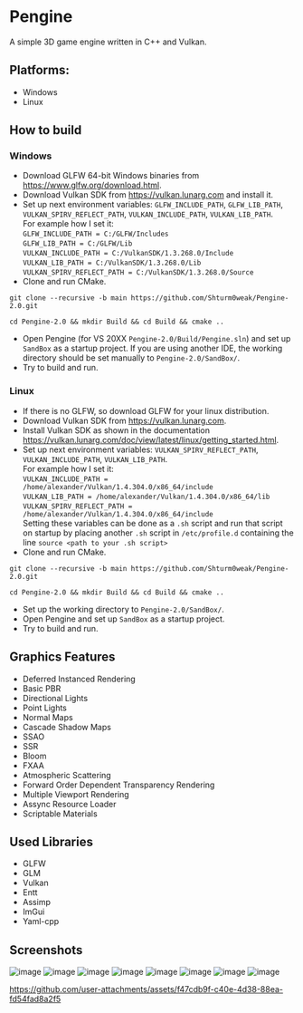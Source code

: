 # **Pengine**
A simple 3D game engine written in C++ and Vulkan.

## **Platforms:**
* Windows
* Linux

## **How to build**
### **Windows**
* Download GLFW 64-bit Windows binaries from https://www.glfw.org/download.html.
* Download Vulkan SDK from https://vulkan.lunarg.com and install it.
* Set up next environment variables: `GLFW_INCLUDE_PATH`, `GLFW_LIB_PATH`, `VULKAN_SPIRV_REFLECT_PATH`, `VULKAN_INCLUDE_PATH`, `VULKAN_LIB_PATH`.\
For example how I set it:\
`GLFW_INCLUDE_PATH = C:/GLFW/Includes`\
`GLFW_LIB_PATH = C:/GLFW/Lib`\
`VULKAN_INCLUDE_PATH = C:/VulkanSDK/1.3.268.0/Include`\
`VULKAN_LIB_PATH = C:/VulkanSDK/1.3.268.0/Lib`\
`VULKAN_SPIRV_REFLECT_PATH = C:/VulkanSDK/1.3.268.0/Source`
* Clone and run CMake.
```
git clone --recursive -b main https://github.com/Shturm0weak/Pengine-2.0.git
```
```
cd Pengine-2.0 && mkdir Build && cd Build && cmake ..
```
* Open Pengine (for VS 20XX `Pengine-2.0/Build/Pengine.sln`) and set up `SandBox` as a startup project. If you are using another IDE, the working directory should be set manually to `Pengine-2.0/SandBox/`.
* Try to build and run.

### **Linux**
* If there is no GLFW, so download GLFW for your linux distribution.
* Download Vulkan SDK from https://vulkan.lunarg.com.
* Install Vulkan SDK as shown in the documentation https://vulkan.lunarg.com/doc/view/latest/linux/getting_started.html.
* Set up next environment variables: `VULKAN_SPIRV_REFLECT_PATH`, `VULKAN_INCLUDE_PATH`, `VULKAN_LIB_PATH`.\
For example how I set it:\
`VULKAN_INCLUDE_PATH = /home/alexander/Vulkan/1.4.304.0/x86_64/include`\
`VULKAN_LIB_PATH = /home/alexander/Vulkan/1.4.304.0/x86_64/lib`\
`VULKAN_SPIRV_REFLECT_PATH = /home/alexander/Vulkan/1.4.304.0/x86_64/include`\
Setting these variables can be done as a `.sh` script and run that script on startup by placing another `.sh` script in `/etc/profile.d` containing the line `source <path to your .sh script>`
* Clone and run CMake.
```
git clone --recursive -b main https://github.com/Shturm0weak/Pengine-2.0.git
```
```
cd Pengine-2.0 && mkdir Build && cd Build && cmake ..
```
* Set up the working directory to `Pengine-2.0/SandBox/`.
* Open Pengine and set up `SandBox` as a startup project.
* Try to build and run.

## **Graphics Features**
* Deferred Instanced Rendering
* Basic PBR
* Directional Lights
* Point Lights
* Normal Maps
* Cascade Shadow Maps
* SSAO
* SSR
* Bloom
* FXAA
* Atmospheric Scattering
* Forward Order Dependent Transparency Rendering
* Multiple Viewport Rendering
* Assync Resource Loader
* Scriptable Materials

## **Used Libraries**
* GLFW
* GLM
* Vulkan
* Entt
* Assimp
* ImGui
* Yaml-cpp

## **Screenshots**
![image](https://github.com/user-attachments/assets/f1cff851-3218-4c87-ab61-abc023539da0)
![image](https://github.com/user-attachments/assets/9f742be0-1fba-4466-9e50-87294011cba3)
![image](https://github.com/user-attachments/assets/eb2f3c0e-3a5d-4883-8825-3ad99b871cf8)
![image](https://github.com/user-attachments/assets/3dbf3b3d-84ae-4129-ac96-dfd68cf8fed6)
![image](https://github.com/user-attachments/assets/ddfa34bb-5934-411c-b84f-588e5e4bd7f0)
![image](https://github.com/user-attachments/assets/053e7830-4217-4a9d-a578-dc31a80d86fc)
![image](https://github.com/user-attachments/assets/2c69fa6d-59a7-4ea6-a756-6ab668ef6704)
![image](https://github.com/user-attachments/assets/19903bde-e2ba-4439-acfb-994f382ca625)

https://github.com/user-attachments/assets/f47cdb9f-c40e-4d38-88ea-fd54fad8a2f5
